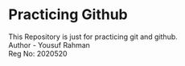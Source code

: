 # Practicing Github
This Repository is just for practicing git and github.
<br>
Author - Yousuf Rahman
<br> 
Reg No: 2020520
